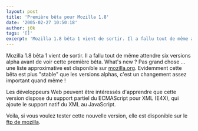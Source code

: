 ```yaml
---
layout: post
title: 'Première bêta pour Mozilla 1.8'
date: '2005-02-27 10:50:18'
author: j0k
tags: '[]'
excerpt: 'Mozilla 1.8 bêta 1 vient de sortir. Il a fallu tout de même attendre six versions alpha avant de voir cette première bêta.   )   What''s new ?   Pas grand chose ... une liste approximative est disponible sur [mozilla.org](http://www.mozilla.org/releases/mozilla1.8b1/changelog.html). Evidemment cette bêta est plus "stable" que les versions alphas,      ...'
---
```


Mozilla 1.8 bêta 1 vient de sortir. Il a fallu tout de même attendre six versions alpha avant de voir cette première bêta.
   What's new ?   Pas grand chose ... une liste approximative est disponible sur [mozilla.org](http://www.mozilla.org/releases/mozilla1.8b1/changelog.html). Evidemment cette bêta est plus "stable" que les versions alphas, c'est un changement assez important quand même !

Les développeurs Web peuvent être intéressés d'apprendre que cette version dispose du support partiel du ECMAScript pour XML (E4X), qui ajoute le support natif du XML au JavaScript.

Voila, si vous voulez tester cette nouvelle version, elle est disponible sur le [ftp de mozilla](http://ftp.mozilla.org/pub/mozilla.org/mozilla/releases/mozilla1.8b1/).
